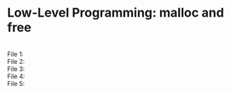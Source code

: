 <h1>Low-Level Programming: malloc and free</h1>
<br>
File 1:<br>
File 2:<br>
File 3:<br>
File 4:<br>
File 5:
